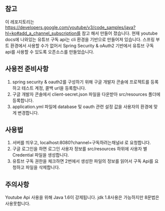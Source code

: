 ## 참고
이 레포지토리는 https://developers.google.com/youtube/v3/code_samples/java?hl=ko#add_a_channel_subscription를 참고 해서 만들어 졌습니다.
현재 youtube docs에 나와있는 유튜브 구독 api는 cli 환경을 기반으로 만들어져 있습니다. 스프링 부트 환경에서 사용할 수가 없어서
Spring Security & oAuth2 기반에서 유튜브 구독 api를 사용할 수 있도록 오픈소스를 만들었습니다.


## 사용전 준비사항
1. spring security & oauth2를 구성하기 위해 구글 개발자 콘솔에 프로젝트를 등록하고 테스트 계정, 콜백 url을 등록합니다.
2. 구글 개발자 콘솔에서 client-secret.json 파일을 다운받아 src/resources 폴더에 등록합니다.
3. application.yml 파일에 database 및 oauth 관련 설정 값을 사용자의 환경에 맞게 변경합니다.


## 사용법
1. 서버를 띄우고, localhost:8080?channel=구독하려는채널id 로 요청합니다.
2. 구글 로그인을 하면 로그인 사용자 정보를 src/resources 하위에 사용자 별 Credential 파일을 생성합니다.
3. 유튜브 구독 권한을 체크하면 2번에서 생성한 파일의 정보를 읽어서 구독 Api를 요청하고 파일을 삭제합니다.

## 주의사항
Youtube Api 사용을 위해 Java 1.6이 강제됩니다. jdk 1.8사용은 가능하지만 8문법은 사용못합니다.
